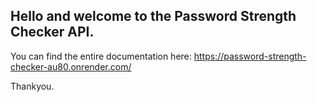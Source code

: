 ## Hello and welcome to the Password Strength Checker API.

You can find the entire documentation here: https://password-strength-checker-au80.onrender.com/

Thankyou.
